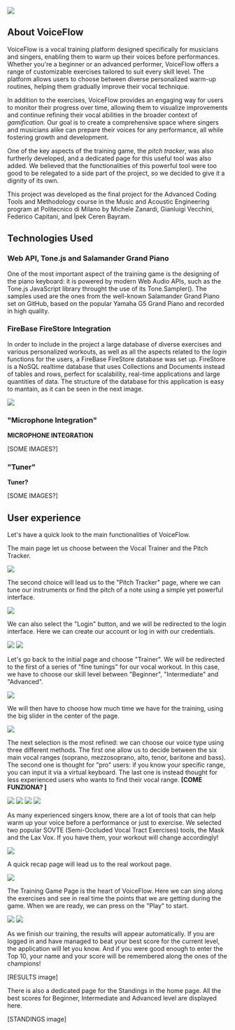 
![](vocal_trainer/settings/logo.png)

## About VoiceFlow

VoiceFlow is a vocal training platform designed specifically for musicians and singers, enabling them to warm up their voices before performances. Whether you're a beginner or an advanced performer, VoiceFlow offers a range of customizable exercises tailored to suit every skill level. The platform allows users to choose between diverse personalized warm-up routines, helping them gradually improve their vocal technique.

In addition to the exercises, VoiceFlow provides an engaging way for users to monitor their progress over time, allowing them to visualize improvements and continue refining their vocal abilities in the broader context of _gamification_. Our goal is to create a comprehensive space where singers and musicians alike can prepare their voices for any performance, all while fostering growth and development.

One of the key aspects of the training game, the _pitch tracker_, was also furtherly developed, and a dedicated page for this useful tool was also added. We believed that the functionalities of this powerful tool were too good to be relegated to a side part of the project, so we decided to give it a dignity of its own.

This project was developed as the final project for the Advanced Coding Tools and Methodology course in the Music and Acoustic Engineering program at Politecnico di Milano by Michele Zanardi, Gianluigi Vecchini, Federico Capitani, and İpek Ceren Bayram.

## Technologies Used

### Web API, Tone.js and Salamander Grand Piano

One of the most important aspect of the training game is the designing of the piano keyboard: it is powered by modern Web Audio APIs, such as the Tone.js JavaScript library throught the use of its Tone.Sampler(). The samples used are the ones from the well-known Salamander Grand Piano set on GitHub, based on the popular Yamaha G5 Grand Piano and recorded in high quality.

### FireBase FireStore Integration

In order to include in the project a large database of diverse exercises and various personalized workouts, as well as all the aspects related to the _login_ functions for the users, a FireBase FireStore database was set up. FireStore is a NoSQL realtime database that uses Collections and Documents instead of tables and rows, perfect for scalability, real-time applications and large quantities of data. The structure of the database for this application is easy to mantain, as it can be seen in the next image.

![](images/firestore.png)

### "Microphone Integration"

**MICROPHONE INTEGRATION**

[SOME IMAGES?]

### "Tuner"

**Tuner?**

[SOME IMAGES?]

## User experience

Let's have a quick look to the main functionalities of VoiceFlow.

The main page let us choose between the Vocal Trainer and the Pitch Tracker.

![](images/home.png)

The second choice will lead us to the "Pitch Tracker" page, where we can tune our instruments or find the pitch of a note using a simple yet powerful interface.

![](images/tuner.png)

We can also select the "Login" button, and we will be redirected to the login interface. Here we can create our account or log in with our credentials.

![](images/create.png)
![](images/login.png)

Let's go back to the initial page and choose "Trainer". We will be redirected to the first of a series of "fine tunings" for our vocal workout. In this case, we have to choose our skill level between "Beginner", "Intermediate" and "Advanced".

![](images/experience.png)

We will then have to choose how much time we have for the training, using the big slider in the center of the page.

![](images/time.png)

The next selection is the most refined: we can choose our voice type using three different methods. The first one allow us to decide between the six main vocal ranges (soprano, mezzosoprano, alto, tenor, baritone and bass). The second one is thought for "pro" users: if you know your specific range, you can input it via a virtual keyboard. The last one is instead thought for less experienced users who wants to find their vocal range. **[COME FUNZIONA? ]**

![](images/range_general.png)
![](images/range_1.png)
![](images/range_2.png)
![](images/range_3.png)

As many experienced singers know, there are a lot of tools that can help warm up your voice before a performance or just to exercise. We selected two popular SOVTE (Semi-Occluded Vocal Tract Exercises) tools, the Mask and the Lax Vox. If you have them, your workout will change accordingly!

![](images/equipment.png)

A quick recap page will lead us to the real workout page.

![](images/recap.png)

The Training Game Page is the heart of VoiceFlow. Here we can sing along the exercises and see in real time the points that we are getting during the game. When we are ready, we can press on the "Play" to start. 

![](images/trainer_1.png)
![](images/trainer_2.png)

As we finish our training, the results will appear automatically. If you are logged in and have managed to beat your best score for the current level, the application will let you know. And if you were good enough to enter the Top 10, your name and your score will be remembered along the ones of the champions!

[RESULTS image]

There is also a dedicated page for the Standings in the home page. All the best scores for Beginner, Intermediate and Advanced level are displayed here.

[STANDINGS image]
